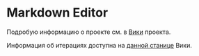 # Markdown Editor

Подробую информацию о проекте см. в [Вики](https://github.com/po4yka/markdown-editor/wiki) проекта.

Информация об итерациях доступна на [данной станице](https://github.com/po4yka/markdown-editor/wiki/%D0%98%D1%82%D0%B5%D1%80%D0%B0%D1%86%D0%B8%D0%B8) Вики.
